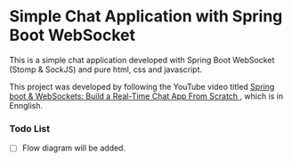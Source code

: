 # Simple Chat Application with Spring Boot WebSocket

This is a simple chat application developed with Spring Boot WebSocket (Stomp & SockJS) and pure html, css and javascript.

This project was developed by following the YouTube video titled
[Spring boot & WebSockets: Build a Real-Time Chat App From Scratch
](https://www.youtube.com/watch?v=TywlS9iAZCM), which is in Ennglish.

### Todo List
- [ ] Flow diagram will be added.